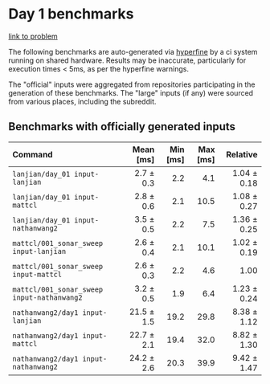 # Day 1 benchmarks

[link to problem](http://adventofcode.com/2021/day/1)

The following benchmarks are auto-generated via [hyperfine](https://github.com/sharkdp/hyperfine) by a ci system running on shared hardware. Results may be inaccurate, particularly for execution times < 5ms, as per the hyperfine warnings.

The "official" inputs were aggregated from repositories participating in the generation of these benchmarks. The "large" inputs (if any) were sourced from various places, including the subreddit.

## Benchmarks with officially generated inputs
| Command | Mean [ms] | Min [ms] | Max [ms] | Relative |
|:---|---:|---:|---:|---:|
| `lanjian/day_01 input-lanjian` | 2.7 ± 0.3 | 2.2 | 4.1 | 1.04 ± 0.18 |
| `lanjian/day_01 input-mattcl` | 2.8 ± 0.6 | 2.1 | 10.5 | 1.08 ± 0.27 |
| `lanjian/day_01 input-nathanwang2` | 3.5 ± 0.5 | 2.2 | 7.5 | 1.36 ± 0.25 |
| `mattcl/001_sonar_sweep input-lanjian` | 2.6 ± 0.4 | 2.1 | 10.1 | 1.02 ± 0.19 |
| `mattcl/001_sonar_sweep input-mattcl` | 2.6 ± 0.3 | 2.2 | 4.6 | 1.00 |
| `mattcl/001_sonar_sweep input-nathanwang2` | 3.2 ± 0.5 | 1.9 | 6.4 | 1.23 ± 0.24 |
| `nathanwang2/day1 input-lanjian` | 21.5 ± 1.5 | 19.2 | 29.8 | 8.38 ± 1.12 |
| `nathanwang2/day1 input-mattcl` | 22.7 ± 2.1 | 19.4 | 32.0 | 8.82 ± 1.30 |
| `nathanwang2/day1 input-nathanwang2` | 24.2 ± 2.6 | 20.3 | 39.9 | 9.42 ± 1.47 |
